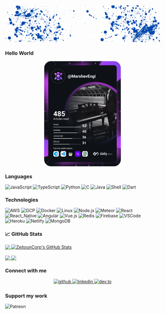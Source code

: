 [![Header](https://github.com/ZeitounCorp/ZeitounCorp/blob/main/GH.gif "Header")](https://github.com/ZeitounCorp/ZeitounCorp/)
### Hello World 

<div align="center">
  <a href="https://app.daily.dev/MarshevEngi"><img align="center" src="https://github.com/ZeitounCorp/ZeitounCorp/blob/main/devcard.svg" width="250" alt="Lenny Zeitoun's Dev Card"/></a>
</div>

### Languages

![JavaScript](https://img.shields.io/badge/-JavaScript-000?&logo=JavaScript)
![TypeScript](https://img.shields.io/badge/-TypeScript-000?&logo=TypeScript)
![Python](https://img.shields.io/badge/-Python-000?&logo=Python)
![C](https://img.shields.io/badge/-C-000?&logo=C)
![Java](https://img.shields.io/badge/-Java-000?&logo=Java&logoColor=007396)
![Shell](https://img.shields.io/badge/-Shell-000?&logo=Shell)
![Dart](https://img.shields.io/badge/-Dart-000?&logo=Dart)

### Technologies

![AWS](https://img.shields.io/badge/-AWS-000?&logo=Amazon-AWS&logoColor=F90)
![GCP](https://img.shields.io/badge/-GCP-000?&logo=google-cloud)
![Docker](https://img.shields.io/badge/-Docker-000?&logo=Docker)
![Linux](https://img.shields.io/badge/-Linux-000?&logo=Linux)
![Node.js](https://img.shields.io/badge/-Node.js-000?&logo=node.js)
![Meteor](https://img.shields.io/badge/-Meteor-000?&logo=Meteor)
![React](https://img.shields.io/badge/-React-000?&logo=React)
![React_Native](https://img.shields.io/badge/-React_Native-000?&logo=React)
![Angular](https://img.shields.io/badge/-Angular-000?&logo=Angular&logoColor=red)
![Vue.js](https://img.shields.io/badge/-Vue.js-000?&logo=Vue.js)
![Redis](https://img.shields.io/badge/-Redis-000?&logo=Redis)
![Firebase](https://img.shields.io/badge/-Firebase-000?&logo=Firebase)
![VSCode](https://img.shields.io/badge/-VSCode-000?&logo=microsoft) 
![Heroku](https://img.shields.io/badge/-Heroku-000?&logo=Heroku&logoColor=430098)
![Netlify](https://img.shields.io/badge/-Netlify-000?&logo=Netlify&logoColor=00C7B7)
![MongoDB](https://img.shields.io/badge/-MongoDB-000?&logo=MongoDB)

### &#x1f4c8; GitHub Stats

<div>
  <a href="https://github.com/ZeitounCorp/ZeitounCorp">
    <img align="center" src="https://github-readme-stats.vercel.app/api/top-langs/?username=ZeitounCorp&count_private=true&show_icons=true&theme=dracula&hide=scss,css,html,tex&langs_count=3" />
  </a>
  <a href="https://github.com/ZeitounCorp/ZeitounCorp">
    <img align="center" src="https://github-readme-stats.vercel.app/api?username=ZeitounCorp&show_icons=true&line_height=27&count_private=true&theme=dracula" alt="ZeitounCorp's GitHub Stats" />
  </a>
</div>

<br />

<div>
  <a href="https://github.com/ZeitounCorp/load-balancer">
    <img align="center" src="https://github-readme-stats.vercel.app/api/pin/?username=ZeitounCorp&repo=load-balancer&theme=dracula" />
  </a>
  <a href="https://github.com/ZeitounCorp/addUsefullLinks">
    <img align="center" src="https://github-readme-stats.vercel.app/api/pin/?username=ZeitounCorp&repo=addUsefullLinks&theme=dracula" />
  </a>    
</div>

### Connect with me  
<div align="center">
  <a href="https://github.com/ZeitounCorp" target="_blank">
    <img src="https://img.shields.io/badge/github-%2324292e.svg?&style=for-the-badge&logo=github&logoColor=white" alt=github style="margin-bottom: 5px;" />
  </a>
  <a href="https://www.linkedin.com/in/lenny-zeitoun/" target="_blank">
    <img src="https://img.shields.io/badge/linkedin-%231E77B5.svg?&style=for-the-badge&logo=linkedin&logoColor=white" alt=linkedin style="margin-bottom: 5px;" />
  </a>  
  <a href="https://dev.to/zeitouncorp" target="_blank">
    <img src="https://img.shields.io/badge/dev.to-0A0A0A?style=for-the-badge&logo=dev.to&logoColor=white" alt=dev.to style="margin-bottom: 5px;" />
  </a>
</div>

### Support my work
![Patreon](https://img.shields.io/badge/-Patreon-000?&logo=Patreon)
